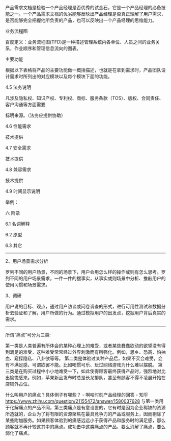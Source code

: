 

<!--
 * @version:
 * @Author:  StevenJokess https://github.com/StevenJokess
 * @Date: 2020-11-27 20:42:23
 * @LastEditors:  StevenJokess https://github.com/StevenJokess
 * @LastEditTime: 2020-11-27 20:49:06
 * @Description:
 * @TODO::
 * @Reference:https://zhuanlan.zhihu.com/p/302381816
 * https://www.zhihu.com/topic/19619617/hot
-->

产品需求文档是检验一个产品经理是否优秀的试金石，它是一个产品经理的必备技能之一。一个产品需求文档的优劣能够反映出产品经理是否真正理解了用户需求，是否能够完全把握他所负责的产品，也可以反映出一个产品经理的思维能力。


业务流程图

百度定义：业务流程图(TFD)是一种描述管理系统内各单位、人员之间的业务关系，作业顺序和管理信息流向的图表。

主要功能

根据以下表格将产品的主要功能做一概括描述，也就是在拿到需求时，产品团队设计需求时所列出的对应模块以及每个模块下面的功能。

4.5 法务说明

凡涉及隐私权、知识产权、专利权、商标、服务条款（TOS）、版权、合同责任、客户沟通等方面需要

标明来源。（法务应提供协助）

4.6 性能需求

技术提供

4.7 安全需求

技术提供

4.8 兼容需求

技术提供

4.9 时间显示说明

举例：


六 附录

6.1 名词解释

6.2 原型

6.3 其它

---

2、用户场景需求分析

罗列不同的用户场景，不同的场景下，用户会用怎么样的操作或则有怎么思考。罗列不同的用户场景需求，一件一件的摆事实，从事实或则场景中分析、推敲用户的使用习惯和场景需求。

3、调研

用户说的目标、观点，通过用户访谈或问卷调查的形式，进行可用性测试和数据分析去验证和了解，用户所做的行为。通过模拟用户的出发点，挖掘用户背后真实的需求。

---
所谓“痛点”可分为三类:

第一类是人类普遍有所体会的某种心理上的难受，或者某些蠢蠢欲动的欲望没有得到满足的难受，这种难受常常经过外界刺激而有所强化。例如，思乡、恐高、怕抽血、窥探隐私、八卦欲等等。
第二类是体验过某种产品后，如果不买会难受，会有不满足感，可谓欲罢不能。比如喝惯可乐、玩过网络游戏为什么难以摆脱。
第三类是在购买过程中小小地难受一下，如此使得顾客最终获得产品时，强烈地对比出愉悦感来。例如，苹果新品发布时总是长龙排队，甚至有顾客不得不凌晨开始在店铺外占位。

什么叫用户的痛点？具体例子有哪些？ - 啊哈时刻产品经理的回答 - 知乎
https://www.zhihu.com/question/21155472/answer/1580037628
与第一类用于化解痛点的产品不同，第三类痛点是有意设置的，它有时是因为企业稀缺的资源所造就的，企业为了将有限的资源聚焦在最具竞争力的产品或服务上，因而剔除了某些附加服务。如果顾客体验到的痛感远远小于获得产品和服务时的满足感，那么顾客就不再计较这其中的痛点。成功击中这类痛点的产品，要么消解了痛点，要么弱化了痛点。
